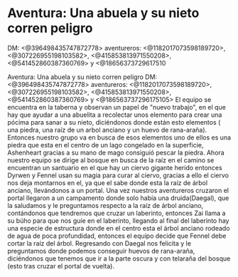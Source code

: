 # Aventura: Una abuela y su nieto corren peligro
DM: <@396498435747872778> 
aventureros: <@1182017073598189720>, <@307226955198103582>, <@415853813971550208>, <@541452860387360769> y <@18656373729617510

Aventura: Una abuela y su nieto corren peligro
DM: <@396498435747872778> 
aventureros: <@1182017073598189720>, <@307226955198103582>, <@415853813971550208>, <@541452860387360769> y <@186563737296175105> 
El equipo se encuentra en la taberna y observan un papel de "nuevo trabajo", en el que hay que ayudar a una abuelita a recolectar unos elemento para crear una pócima para sanar a su nieto, diciéndonos donde están esto elementos ( una piedra, una raíz de un arbol anciano y un huevo de rana-araña). Entonces nuestro grupo va en busca de esos elementos uno de ellos es una piedra que esta en el centro de un lago congelado en la superficie, Ashenheart gracias a su mano de mago consiguió pescar la piedra. Ahora nuestro equipo se dirige al bosque en busca de la raíz en el camino se encuentran un santuario en el que hay un ciervo gigante herido entonces Dyrwen y Fennel usan su magia para curar al ciervo, gracias a ello el ciervo nos deja montarnos en el, ya que el sabe donde esta la raíz de árbol anciano, llevándonos a un portal. Una vez nuestros aventureros cruzaron el portal llegaron a un campamento donde solo había una druida(Daegal), que la saludamos y le preguntamos respecto a la raíz de árbol anciano, contándonos que tendremos que cruzar un laberinto, entonces Zai llama a su búho para que nos guíe en el laberinto, llegando al final del laberinto hay una especie de estructura donde en el centro esta el árbol anciano rodeado de agua de poca profundidad, entonces el equipo decide que Fennel debe cortar la raíz del árbol. Regresando con Daegal nos felicita y le preguntamos donde podemos conseguir huevos de rana-araña, diciéndonos que tenemos que ir a la parte oscura y con telaraña del bosque (esto tras cruzar el portal de vuelta).

